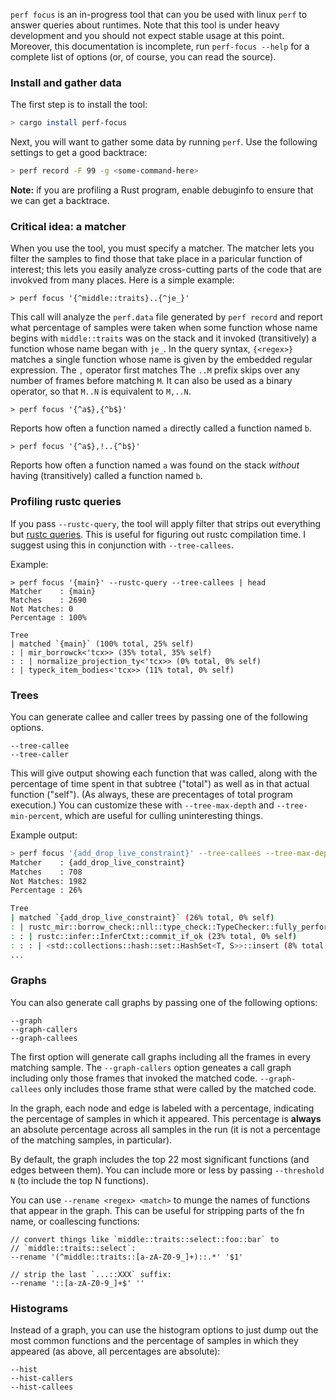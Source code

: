 `perf focus` is an in-progress tool that can you be used with linux
`perf` to answer queries about runtimes. Note that this tool is under
heavy development and you should not expect stable usage at this
point. Moreover, this documentation is incomplete, run `perf-focus
--help` for a complete list of options (or, of course, you can read
the source).

### Install and gather data

The first step is to install the tool:

```bash
> cargo install perf-focus
```

Next, you will want to gather some data by running `perf`. Use the
following settings to get a good backtrace:

```bash
> perf record -F 99 -g <some-command-here>
```

**Note:** if you are profiling a Rust program, enable debuginfo to
ensure that we can get a backtrace.

### Critical idea: a matcher

When you use the tool, you must specify a matcher. The matcher lets
you filter the samples to find those that take place in a paricular
function of interest; this lets you easily analyze cross-cutting parts
of the code that are invokved from many places. Here is a simple
example:

```
> perf focus '{^middle::traits}..{^je_}'
```

This call will analyze the `perf.data` file generated by `perf record`
and report what percentage of samples were taken when some function
whose name begins with `middle::traits` was on the stack and it
invoked (transitively) a function whose name began with `je_`. In the
query syntax, `{<regex>}` matches a single function whose name is
given by the embedded regular expression. The `,` operator first
matches The `..M` prefix skips over any number of frames before
matching `M`.  It can also be used as a binary operator, so that
`M..N` is equivalent to `M,..N`.

```
> perf focus '{^a$},{^b$}'
```

Reports how often a function named `a` directly called a function
named `b`.

```
> perf focus '{^a$},!..{^b$}'
```

Reports how often a function named `a` was found on the stack
*without* having (transitively) called a function named `b`.

### Profiling rustc queries

If you pass `--rustc-query`, the tool will apply filter that strips
out everything but [rustc queries][q]. This is useful for figuring
out rustc compilation time. I suggest using this in conjunction
with `--tree-callees`.

[q]: https://rust-lang-nursery.github.io/rustc-guide/query.html

Example:

```
> perf focus '{main}' --rustc-query --tree-callees | head
Matcher    : {main}
Matches    : 2690
Not Matches: 0
Percentage : 100%

Tree
| matched `{main}` (100% total, 25% self)
: | mir_borrowck<'tcx>> (35% total, 35% self)
: : | normalize_projection_ty<'tcx>> (0% total, 0% self)
: | typeck_item_bodies<'tcx>> (11% total, 0% self)
```

### Trees

You can generate callee and caller trees by passing one of the following
options.

```
--tree-callee
--tree-caller
```

This will give output showing each function that was called, along
with the percentage of time spent in that subtree ("total") as well as
in that actual function ("self"). (As always, these are precentages of
total program execution.) You can customize these with `--tree-max-depth` and `--tree-min-percent`,
which are useful for culling uninteresting things.

Example output:

```bash
> perf focus '{add_drop_live_constraint}' --tree-callees --tree-max-depth 3 --tree-min-percent 3
Matcher    : {add_drop_live_constraint}
Matches    : 708
Not Matches: 1982
Percentage : 26%

Tree
| matched `{add_drop_live_constraint}` (26% total, 0% self)
: | rustc_mir::borrow_check::nll::type_check::TypeChecker::fully_perform_op (25% total, 0% self)
: : | rustc::infer::InferCtxt::commit_if_ok (23% total, 0% self)
: : : | <std::collections::hash::set::HashSet<T, S>>::insert (8% total, 0% self) [...]
...
```

### Graphs

You can also generate call graphs by passing one of the following
options:

```
--graph
--graph-callers
--graph-callees
```

The first option will generate call graphs including all the frames in
every matching sample. The `--graph-callers` option geneates a call
graph including only those frames that invoked the matched
code. `--graph-callees` only includes those frame sthat were called by
the matched code.

In the graph, each node and edge is labeled with a percentage,
indicating the percentage of samples in which it appeared. This
percentage is **always** an absolute percentage across all samples in
the run (it is not a percentage of the matching samples, in
particular).

By default, the graph includes the top 22 most significant functions
(and edges between them). You can include more or less by passing
`--threshold N` (to include the top N functions).

You can use `--rename <regex> <match>` to munge the names of functions
that appear in the graph. This can be useful for stripping parts
of the fn name, or coallescing functions:

```
// convert things like `middle::traits::select::foo::bar` to
// `middle::traits::select`:
--rename '(^middle::traits::[a-zA-Z0-9_]+)::.*' '$1'

// strip the last `...::XXX` suffix:
--rename '::[a-zA-Z0-9_]+$' ''
```

### Histograms

Instead of a graph, you can use the histogram options to just dump out the most common
functions and the percentage of samples in which they appeared (as above, all percentages
are absolute):

```
--hist
--hist-callers
--hist-callees
```

